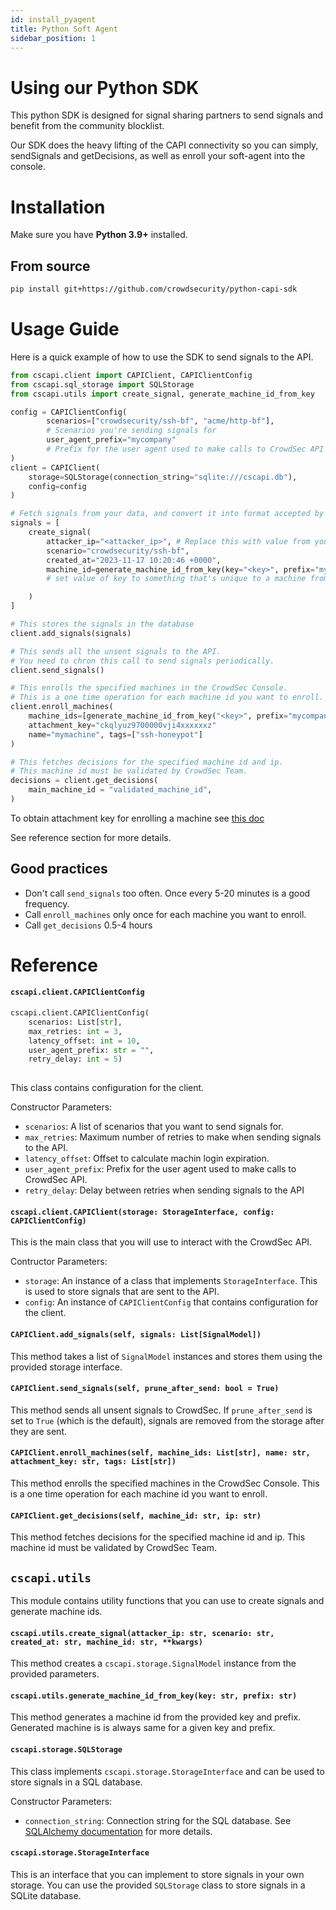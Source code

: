 ```yaml
---
id: install_pyagent
title: Python Soft Agent
sidebar_position: 1
---
```


# Using our Python SDK

This python SDK is designed for signal sharing partners to send signals and benefit from the community blocklist. <!-- Learn more about [signal sharing](TODO). -->

Our SDK does the heavy lifting of the CAPI connectivity so you can simply, sendSignals and getDecisions, as well as enroll your soft-agent into the console.

# Installation

Make sure you have **Python 3.9+** installed.

## From source

```bash
pip install git+https://github.com/crowdsecurity/python-capi-sdk
```
<!-- 
## From PyPi

```bash

pip install python-capi-sdk
``` -->

# Usage Guide

Here is a quick example of how to use the SDK to send signals to the API.

```python
from cscapi.client import CAPIClient, CAPIClientConfig
from cscapi.sql_storage import SQLStorage
from cscapi.utils import create_signal, generate_machine_id_from_key

config = CAPIClientConfig(
        scenarios=["crowdsecurity/ssh-bf", "acme/http-bf"], 
        # Scenarios you're sending signals for
        user_agent_prefix="mycompany" 
        # Prefix for the user agent used to make calls to CrowdSec API
)
client = CAPIClient(
    storage=SQLStorage(connection_string="sqlite:///cscapi.db"),
    config=config
)

# Fetch signals from your data, and convert it into format accepted by CrowdSec
signals = [
    create_signal(
        attacker_ip="<attacker_ip>", # Replace this with value from your signals
        scenario="crowdsecurity/ssh-bf",
        created_at="2023-11-17 10:20:46 +0000",
        machine_id=generate_machine_id_from_key(key="<key>", prefix="mycompany"),
        # set value of key to something that's unique to a machine from which this signal has originated from. Eg IP

    )
]

# This stores the signals in the database
client.add_signals(signals)

# This sends all the unsent signals to the API.
# You need to chron this call to send signals periodically.
client.send_signals()

# This enrolls the specified machines in the CrowdSec Console.
# This is a one time operation for each machine id you want to enroll.
client.enroll_machines(
    machine_ids=[generate_machine_id_from_key("<key>", prefix="mycompany")],
    attachment_key="ckqlyuz9700000vji4xxxxxxz" 
    name="mymachine", tags=["ssh-honeypot"]
)

# This fetches decisions for the specified machine id and ip.
# This machine id must be validated by CrowdSec Team.
decisions = client.get_decisions(
    main_machine_id = "validated_machine_id",
)

```

To obtain attachment key for enrolling a machine see [this doc](/u/getting_started/post_installation/console/#engines-page) 

See reference section for more details. 

## Good practices

- Don't call `send_signals` too often. Once every 5-20 minutes is a good frequency.
- Call `enroll_machines` only once for each machine you want to enroll.
- Call `get_decisions` 0.5-4 hours

# Reference

#### `cscapi.client.CAPIClientConfig`
```python
cscapi.client.CAPIClientConfig(
    scenarios: List[str],
    max_retries: int = 3,
    latency_offset: int = 10,
    user_agent_prefix: str = "",
    retry_delay: int = 5)
    
```

This class contains configuration for the client.

Constructor Parameters:

- `scenarios`: A list of scenarios that you want to send signals for.
- `max_retries`: Maximum number of retries to make when sending signals to the API.
- `latency_offset`: Offset to calculate machin login expiration.
- `user_agent_prefix`: Prefix for the user agent used to make calls to CrowdSec API.
- `retry_delay`: Delay between retries when sending signals to the API

#### `cscapi.client.CAPIClient(storage: StorageInterface, config: CAPIClientConfig)`

This is the main class that you will use to interact with the CrowdSec API.

Contructor Parameters:

- `storage`: An instance of a class that implements `StorageInterface`. This is used to store signals that are sent to the API.
- `config`: An instance of `CAPIClientConfig` that contains configuration for the client.


#### `CAPIClient.add_signals(self, signals: List[SignalModel])`

This method takes a list of `SignalModel` instances and stores them using the provided storage interface.

#### `CAPIClient.send_signals(self, prune_after_send: bool = True)`

This method sends all unsent signals to CrowdSec. If `prune_after_send` is set to `True` (which is the default), signals are removed from the storage after they are sent.

#### `CAPIClient.enroll_machines(self, machine_ids: List[str], name: str, attachment_key: str, tags: List[str])`

This method enrolls the specified machines in the CrowdSec Console. This is a one time operation for each machine id you want to enroll.

#### `CAPIClient.get_decisions(self, machine_id: str, ip: str)`

This method fetches decisions for the specified machine id and ip. This machine id must be validated by CrowdSec Team.

## `cscapi.utils`

This module contains utility functions that you can use to create signals and generate machine ids.

#### `cscapi.utils.create_signal(attacker_ip: str, scenario: str, created_at: str, machine_id: str, **kwargs)`

This method creates a `cscapi.storage.SignalModel` instance from the provided parameters.


#### `cscapi.utils.generate_machine_id_from_key(key: str, prefix: str)`

This method generates a machine id from the provided key and prefix. Generated machine is is always same for a given key and prefix.

#### `cscapi.storage.SQLStorage`

This class implements `cscapi.storage.StorageInterface` and can be used to store signals in a SQL database.

Constructor Parameters:

- `connection_string`: Connection string for the SQL database. See [SQLAlchemy documentation](https://docs.sqlalchemy.org/en/14/core/engines.html#database-urls) for more details.

#### `cscapi.storage.StorageInterface`

This is an interface that you can implement to store signals in your own storage. You can use the provided `SQLStorage` class to store signals in a SQLite database.

